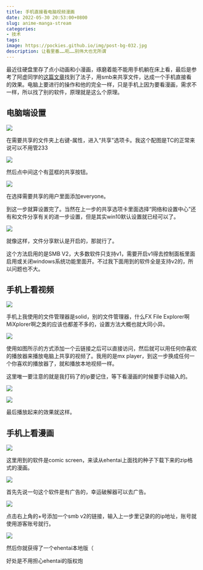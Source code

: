 ```yaml
---
title: 手机直接看电脑视频漫画
date: 2022-05-30 20:53:00+0800
slug: anime-manga-stream
categories:
- 技术
tags:
image: https://pockies.github.io/img/post-bg-032.jpg
description: 让看里番……呃……别伟大也无所谓
---
```


最近往硬盘里存了点小动画和小漫画，琢磨着能不能用手机躺在床上看，最后是参考了阿虚同学的[这篇文章](https://zhuanlan.zhihu.com/p/45967353)找到了法子，用smb来共享文件，达成一个手机直接看的效果。电脑上要进行的操作和他的完全一样，只是手机上因为要看漫画，需求不一样，所以找了别的软件，原理就是这么个原理。

## 电脑端设置

![](https://raw.githubusercontent.com/yuukoamamiya/pic/master/202205302100067.png)

在需要共享的文件夹上右键-属性，进入“共享”选项卡。我这个配图是TC的正常来说可以不用管233

![](https://raw.githubusercontent.com/yuukoamamiya/pic/master/202205302100370.png)

然后点中间这个有蓝框的共享按钮。

![](https://raw.githubusercontent.com/yuukoamamiya/pic/master/202205302101522.png)

在选择需要共享的用户里面添加everyone。

到这一步就算设置完了。当然在上一步的共享选项卡里面选择“网络和设置中心”还有和文件分享有关的进一步设置，但是其实win10默认设置就已经可以了。

![](https://raw.githubusercontent.com/yuukoamamiya/pic/master/202205302103861.png)

就像这样，文件分享默认是开启的，那就行了。

这个方法启用的是SMB V2，大多数软件只支持v1，需要开启v1得去控制面板里面启用或关闭windows系统功能里面开。不过我下面用到的软件全是支持v2的，所以问题也不大。

## 手机上看视频

![](https://raw.githubusercontent.com/yuukoamamiya/pic/master/202205302123896.png)

手机上我使用的文件管理器是solid，别的文件管理器，什么FX File Explorer啊MiXplorer啊之类的应该也都差不多的，设置方法大概也就大同小异。

![](https://raw.githubusercontent.com/yuukoamamiya/pic/master/202205302124724.jpeg)

使用如图所示的方式添加一个云链接之后可以直接访问，然后就可以用任何你喜欢的播放器来播放电脑上共享的视频了。我用的是mx player，到这一步换成任何一个你喜欢的播放器了，就和播放本地视频一样。

这里唯一要注意的就是我打码了的ip要记住，等下看漫画的时候要手动输入的。

![](https://raw.githubusercontent.com/yuukoamamiya/pic/master/202205302131037.jpg)

![](https://raw.githubusercontent.com/yuukoamamiya/pic/master/202205302131784.jpg)

最后播放起来的效果就这样。

## 手机上看漫画

![](https://raw.githubusercontent.com/yuukoamamiya/pic/master/202205302133445.png)

这里用到的软件是comic screen，来读从ehentai上面找的种子下载下来的zip格式的漫画。

![](https://raw.githubusercontent.com/yuukoamamiya/pic/master/202205302134124.jpg)

首先先说一句这个软件是有广告的，幸运破解器可以去广告。

![](https://raw.githubusercontent.com/yuukoamamiya/pic/master/202205302142615.jpg)

点击右上角的+号添加一个smb v2的链接，输入上一步里记录的的ip地址，账号就使用游客账号就行。

![](https://raw.githubusercontent.com/yuukoamamiya/pic/master/202205302144862.jpg)

然后你就获得了一个ehentai本地版（

好处是不用担心ehentai的版权炮